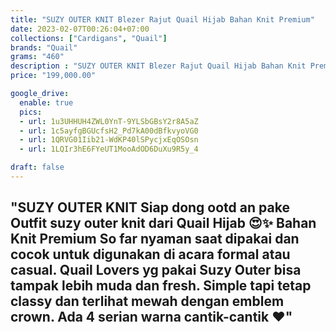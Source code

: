 ```yaml
---
title: "SUZY OUTER KNIT Blezer Rajut Quail Hijab Bahan Knit Premium"
date: 2023-02-07T00:26:04+07:00
collections: ["Cardigans", "Quail"]
brands: "Quail"
grams: "460"
description : "SUZY OUTER KNIT Blezer Rajut Quail Hijab Bahan Knit Premium"
price: "199,000.00"

google_drive:
  enable: true
  pics:
  - url: 1u3UHHUH4ZWL0YnT-9YLSbGBsY2r8A5aZ
  - url: 1c5ayfgBGUcfsH2_Pd7kA00dBfkvyoVG0
  - url: 1QRVG01Iib21-WdKP40lSPycjxEqOSOsn
  - url: 1LQIr3hE6FYeUT1MooAdOD6DuXu9R5y_4

draft: false
---
```


"SUZY OUTER KNIT
Siap dong ootd an pake Outfit suzy outer knit dari Quail Hijab 😍✨ Bahan Knit Premium So far nyaman saat dipakai dan cocok untuk digunakan di acara formal atau casual. Quail Lovers yg pakai Suzy Outer bisa tampak lebih muda dan fresh. Simple tapi tetap classy dan terlihat mewah dengan emblem crown. Ada 4 serian warna cantik-cantik ❤️"
---   
  
